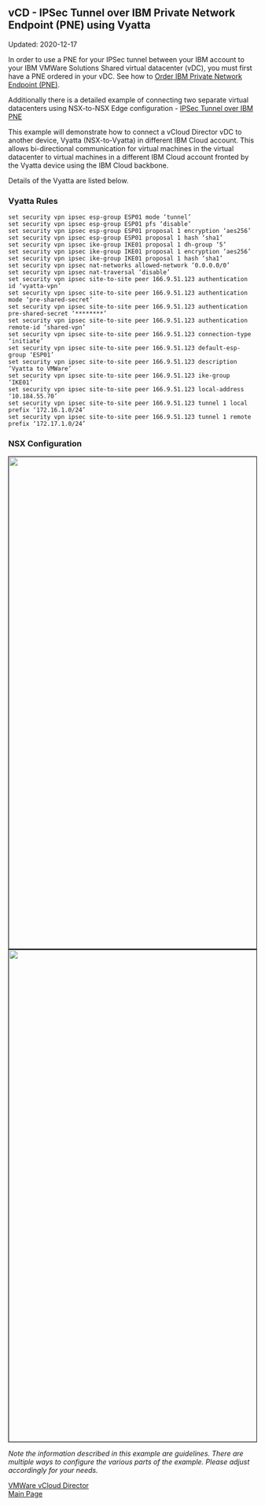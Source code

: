 ## vCD - IPSec Tunnel over IBM Private Network Endpoint (PNE) using Vyatta 

Updated: 2020-12-17

In order to use a PNE for your IPSec tunnel between your IBM account to your IBM VMWare Solutions Shared virtual datacenter (vDC), you must first have a PNE ordered in your vDC.  See how to [Order IBM Private Network Endpoint (PNE)](https://ibm-vmwaresolutions.github.io/vcd/order-pne/).  

Additionally there is a detailed example of connecting two separate virtual datacenters using NSX-to-NSX Edge configuration - [IPSec Tunnel over IBM PNE](https://ibm-vmwaresolutions.github.io/vcd/ipsec-pne/)  

This example will demonstrate how to connect a vCloud Director vDC to another device, Vyatta (NSX-to-Vyatta) in different IBM Cloud account.  This allows bi-directional communication for virtual machines in the virtual datacenter to virtual machines in a different IBM Cloud account fronted by the Vyatta device using the IBM Cloud backbone.  

Details of the Vyatta are listed below.

### Vyatta Rules

```
set security vpn ipsec esp-group ESP01 mode ‘tunnel’
set security vpn ipsec esp-group ESP01 pfs ‘disable’
set security vpn ipsec esp-group ESP01 proposal 1 encryption ‘aes256’
set security vpn ipsec esp-group ESP01 proposal 1 hash ‘sha1’
set security vpn ipsec ike-group IKE01 proposal 1 dh-group ‘5’
set security vpn ipsec ike-group IKE01 proposal 1 encryption ‘aes256’
set security vpn ipsec ike-group IKE01 proposal 1 hash ‘sha1’
set security vpn ipsec nat-networks allowed-network ‘0.0.0.0/0’
set security vpn ipsec nat-traversal ‘disable’
set security vpn ipsec site-to-site peer 166.9.51.123 authentication id ‘vyatta-vpn’
set security vpn ipsec site-to-site peer 166.9.51.123 authentication mode ‘pre-shared-secret’
set security vpn ipsec site-to-site peer 166.9.51.123 authentication pre-shared-secret ‘********’
set security vpn ipsec site-to-site peer 166.9.51.123 authentication remote-id ‘shared-vpn’
set security vpn ipsec site-to-site peer 166.9.51.123 connection-type ‘initiate’
set security vpn ipsec site-to-site peer 166.9.51.123 default-esp-group ‘ESP01’
set security vpn ipsec site-to-site peer 166.9.51.123 description ‘Vyatta to VMWare’
set security vpn ipsec site-to-site peer 166.9.51.123 ike-group ‘IKE01’
set security vpn ipsec site-to-site peer 166.9.51.123 local-address ‘10.184.55.70’
set security vpn ipsec site-to-site peer 166.9.51.123 tunnel 1 local prefix ‘172.16.1.0/24’
set security vpn ipsec site-to-site peer 166.9.51.123 tunnel 1 remote prefix ‘172.17.1.0/24’
```

### NSX Configuration 

<img src="images/1-vdc-vpn.png" width="1000" style="border: 1px solid black">

<img src="images/2-vdc-vpn.png" width="1000" style="border: 1px solid black">


_Note the information described in this example are guidelines.  There are multiple ways to configure the various parts of the example.  Please adjust accordingly for your needs._

[VMWare vCloud Director](https://ibm-vmwaresolutions.github.io/vcd/)<br/>
[Main Page](https://ibm-vmwaresolutions.github.io)

